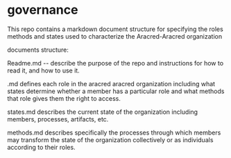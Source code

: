 # governance
This repo contains a markdown document structure for specifying the roles methods and states used to characterize the Aracred-Aracred organization

documents structure:

Readme.md -- describe the purpose of the repo and instructions for how to read it, and how to use it.

<role>.md defines each role in the aracred aracred organization including what states determine whether a member has a particular role and what methods that role gives them the right to access.
  
states.md describes the current state of the organization including members, processes, artifacts, etc.
 
methods.md describes specifically the processes through which members may transform the state of the organization collectively or as individuals according to their roles. 
